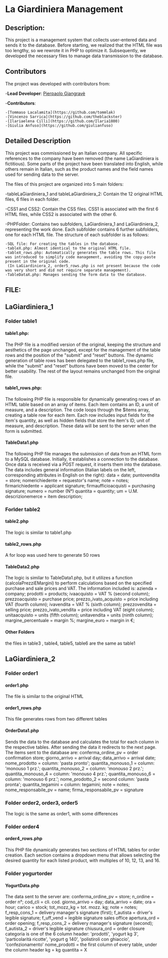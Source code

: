 # La Giardiniera Management

## Description:
This project is a management system that collects user-entered data and sends it to the database. Before starting, we realized that the HTML file was too lengthy, so we rewrote it in PHP to optimize it. Subsequently, we developed the necessary files to manage data transmission to the database.

## Contributors

The project was developed with contributors from:

-**Lead Developer**: [Pierpaolo Giangravè](https://github.com/Pierpyg)

-**Contributors**:
    
    -[Tommaso Lacalamita](https://github.com/tommlak)
    -[Vincenzo Sarrica](https://github.com/theblackster)
    -[Ilariaelena Cilli](https://github.com/Ilaria1800)
    -[Giulia Anfuso](https://github.com/giulianfuso)
    
    
## Detailed Description
This project was commissioned by an Italian company. All specific references to the company have been removed (the name LaGiardiniera is fictitious). Some parts of the project have been translated into English, while others remain in Italian, such as the product names and the field names used for sending data to the server.

The files of this project are organized into 5 main folders:

-tableLaGiardiniera_1 and tableLaGiardiniera_2: Contain the 12 original HTML files, 6 files in each folder.

-CSS1 and CSS2: Contain the CSS files. CSS1 is associated with the first 6 HTML files, while CSS2 is associated with the other 6.

-PHPFolder: Contains two subfolders, LaGiardiniera_1 and LaGiardiniera_2, representing the work done. Each subfolder contains 6 further subfolders, one for each HTML file. 
 The structure of each subfolder is as follows:

    -SQL file: For creating the tables in the database.
    -tableX.php: Almost identical to the original HTML file.
    -tableX_rows.php: Automatically generates the table rows. This file was introduced to simplify code management, avoiding the copy-paste present in the original code.    
     (In LaGiardiniera_2, order5_rows.php is not present because the code was very short and did not require separate management).
    -TableDataX.php: Manages sending the form data to the database.


## FILE:
## LaGiardiniera_1
### Folder table1
#### table1.php:

The PHP file is a modified version of the original, keeping the structure and aesthetics of the page unchanged, except for the management of the table rows and the position of the "submit" and "reset" buttons. The dynamic generation of table rows has been delegated to the table1_rows.php file, while the "submit" and "reset" buttons have been moved to the center for better usability. The rest of the layout remains unchanged from the original file.

#### table1_rows.php:
The following PHP file is responsible for dynamically generating rows of an HTML table based on an array of items. Each item contains an ID, a unit of measure, and a description. The code loops through the $items array, creating a table row for each item. Each row includes input fields for the item's quantity, as well as hidden fields that store the item's ID, unit of measure, and description. These data will be sent to the server when the form is submitted.

#### TableData1.php
The following PHP file manages the submission of data from an HTML form to a MySQL database. Initially, it establishes a connection to the database. Once data is received via a POST request, it inserts them into the database. The data includes general information (Italian labels on the left, corresponding attributes in English on the right):
data = date;
puntovendita = store;
nomerichiedente = requestor's name;
note = notes;
firmarichiedente = applicant signature;
firmaufficioacquisti = purchasing signature;
numero = number (N°)
quantita = quantity;
um = U.M.
descrizionemerce = item description;

### Forlder table2
#### table2.php
The logic is similar to table1.php

#### table2_rows.php
A for loop was used here to generate 50 rows

#### TableData2.php
The logic is similar to TableData1.php, but it utilizes a function (calcolaPrezziEMargini) to perform calculations based on the specified purchase and sale prices and VAT. The information included is:
azienda = company;
prodotti = products;
ivaacquisto = VAT % (second column);
prezzoacquisto = purchase price;
prezzo_ivato_acquisto = price including VAT (fourth column);
ivavendita = VAT % (sixth column);
prezzovendita = selling price;
prezzo_ivato_vendita = price including VAT (eight column);
unitaacquisto = units (fifth column);
unitavendita = units (ninth column);
margine_percentuale = margin %;
margine_euro = margin in €;

#### Other Folders
the files in table3 , table4, table5, table6 are the same as table1

## LaGiardiniera_2
### Folder order1
#### order1.php
The file is similar to the original HTML

#### order1_rows.php
This file generates rows from two different tables

#### OrderData1.php
Sends the data to the database and calculates the total for each column in the respective tables. After sending the data it redirects to the next page. The items sent to the database are:
conferma_ordine_pv = order confirmation store;
giorno_arrivo = arrival day;
data_arrivo = arrival date;
nome_prodotto = column: 'pasta pronto';
quantita_monouso_1 = column: 'monouso 1 prz.';
quantita_monouso_2 = column: 'monouso 2 prz.';
quantita_monouso_4 = column: 'monouso 4 prz.';
quantita_monouso_6 = column: 'monouso 6 prz.';
nome_prodotto_2 = second column: 'pasta pronta';
quantita_tegamini = column: tegamini;
note = notes;
nome_responsabile_pv = name;
firma_responsabile_pv = signature

### Folder order2, order3, order5

The logic is the same as order1, with some differences

### Folder order4
#### order4_rows.php
This PHP file dynamically generates two sections of HTML tables for order creation. Each section contains a dropdown menu that allows selecting the desired quantity for each listed product, with multiples of 10, 12, 13, and 16.

### Folder yogurtorder
#### YogurtData.php
The data sent to the server are:
conferma_ordine_pv = store;
n_ordine = order n°;
cod_cli = cli. cod.
giorno_arrivo = day;
data_arrivo = date;
ora = hour;
carico = stock;
tot_mozz_kg = tot. mozz. kg; 
note = notes;
f_resp_cons_1 = delivery manager's signature (first);
f_autista = driver's legible signature;
f_uff_vend = legible signature sales office
apertura_ord = order opening;
f_resp_cons_2 = delivery manager's signature (second);
f_autista_2 = driver's legible signature
chiusura_ord = order closure
categoria is one of the 6 column header: 'prodotti', 'yogurt kg 3', 'particolarità ricotte', 'yogurt g 140', 'polistiroli con ghiaccio', 'confezionamento'
nome_prodotti = the first column of every table, under the column header
kg = kg
quantita = X

